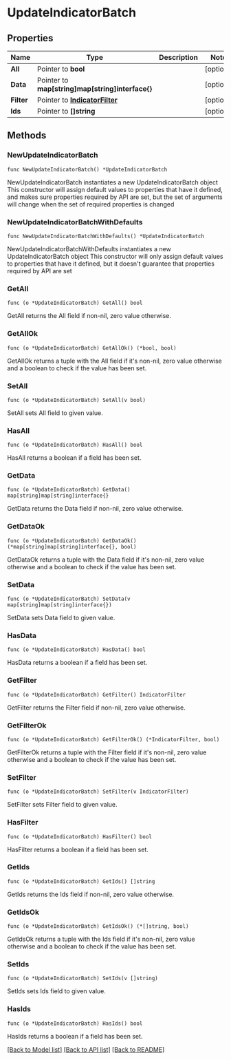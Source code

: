 # UpdateIndicatorBatch

## Properties

Name | Type | Description | Notes
------------ | ------------- | ------------- | -------------
**All** | Pointer to **bool** |  | [optional] 
**Data** | Pointer to **map[string]map[string]interface{}** |  | [optional] 
**Filter** | Pointer to [**IndicatorFilter**](IndicatorFilter.md) |  | [optional] 
**Ids** | Pointer to **[]string** |  | [optional] 

## Methods

### NewUpdateIndicatorBatch

`func NewUpdateIndicatorBatch() *UpdateIndicatorBatch`

NewUpdateIndicatorBatch instantiates a new UpdateIndicatorBatch object
This constructor will assign default values to properties that have it defined,
and makes sure properties required by API are set, but the set of arguments
will change when the set of required properties is changed

### NewUpdateIndicatorBatchWithDefaults

`func NewUpdateIndicatorBatchWithDefaults() *UpdateIndicatorBatch`

NewUpdateIndicatorBatchWithDefaults instantiates a new UpdateIndicatorBatch object
This constructor will only assign default values to properties that have it defined,
but it doesn't guarantee that properties required by API are set

### GetAll

`func (o *UpdateIndicatorBatch) GetAll() bool`

GetAll returns the All field if non-nil, zero value otherwise.

### GetAllOk

`func (o *UpdateIndicatorBatch) GetAllOk() (*bool, bool)`

GetAllOk returns a tuple with the All field if it's non-nil, zero value otherwise
and a boolean to check if the value has been set.

### SetAll

`func (o *UpdateIndicatorBatch) SetAll(v bool)`

SetAll sets All field to given value.

### HasAll

`func (o *UpdateIndicatorBatch) HasAll() bool`

HasAll returns a boolean if a field has been set.

### GetData

`func (o *UpdateIndicatorBatch) GetData() map[string]map[string]interface{}`

GetData returns the Data field if non-nil, zero value otherwise.

### GetDataOk

`func (o *UpdateIndicatorBatch) GetDataOk() (*map[string]map[string]interface{}, bool)`

GetDataOk returns a tuple with the Data field if it's non-nil, zero value otherwise
and a boolean to check if the value has been set.

### SetData

`func (o *UpdateIndicatorBatch) SetData(v map[string]map[string]interface{})`

SetData sets Data field to given value.

### HasData

`func (o *UpdateIndicatorBatch) HasData() bool`

HasData returns a boolean if a field has been set.

### GetFilter

`func (o *UpdateIndicatorBatch) GetFilter() IndicatorFilter`

GetFilter returns the Filter field if non-nil, zero value otherwise.

### GetFilterOk

`func (o *UpdateIndicatorBatch) GetFilterOk() (*IndicatorFilter, bool)`

GetFilterOk returns a tuple with the Filter field if it's non-nil, zero value otherwise
and a boolean to check if the value has been set.

### SetFilter

`func (o *UpdateIndicatorBatch) SetFilter(v IndicatorFilter)`

SetFilter sets Filter field to given value.

### HasFilter

`func (o *UpdateIndicatorBatch) HasFilter() bool`

HasFilter returns a boolean if a field has been set.

### GetIds

`func (o *UpdateIndicatorBatch) GetIds() []string`

GetIds returns the Ids field if non-nil, zero value otherwise.

### GetIdsOk

`func (o *UpdateIndicatorBatch) GetIdsOk() (*[]string, bool)`

GetIdsOk returns a tuple with the Ids field if it's non-nil, zero value otherwise
and a boolean to check if the value has been set.

### SetIds

`func (o *UpdateIndicatorBatch) SetIds(v []string)`

SetIds sets Ids field to given value.

### HasIds

`func (o *UpdateIndicatorBatch) HasIds() bool`

HasIds returns a boolean if a field has been set.


[[Back to Model list]](../README.md#documentation-for-models) [[Back to API list]](../README.md#documentation-for-api-endpoints) [[Back to README]](../README.md)


